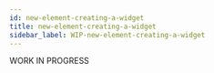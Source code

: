 ```yaml
---
id: new-element-creating-a-widget
title: new-element-creating-a-widget
sidebar_label: WIP-new-element-creating-a-widget
---
```



WORK IN PROGRESS
        